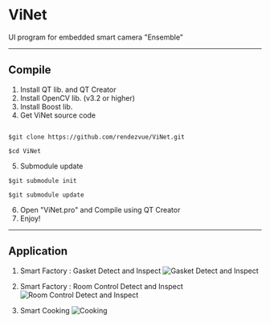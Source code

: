 # ViNet
UI program for embedded smart camera "Ensemble"

* * *
## Compile
1. Install QT lib. and QT Creator
2. Install OpenCV lib. (v3.2 or higher)
3. Install Boost lib.
4. Get ViNet source code
<pre><code>
$git clone https://github.com/rendezvue/ViNet.git<br>
$cd ViNet
</code></pre>
5. Submodule update
<pre><code>$git submodule init<br>
$git submodule update</code></pre>
6. Open "ViNet.pro" and Compile using QT Creator
7. Enjoy!

* * *
## Application
1. Smart Factory : Gasket Detect and Inspect
![Gasket Detect and Inspect](https://github.com/rendezvue/ViNet/blob/master/doc/sample_3.png)

2. Smart Factory : Room Control Detect and Inspect
![Room Control Detect and Inspect](https://github.com/rendezvue/ViNet/blob/master/doc/sample_2.png)

3. Smart Cooking
![Cooking](https://github.com/rendezvue/ViNet/blob/master/doc/sample_1.jpg)

